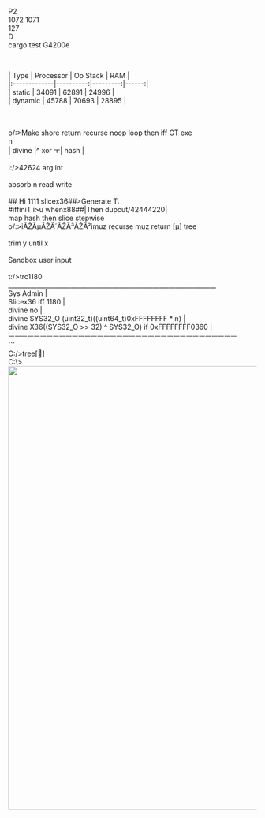 P2<br>
1072 1071<br>
127<br>
D<br>
cargo test G4200e<br>
<!-- auto-gen info start tasm_air_evaluation_cost --><br>
| Type         | Processor | Op Stack |   RAM |<br>
|:-------------|----------:|---------:|------:|<br>
| static       |     34091 |    62891 | 24996 |<br>
| dynamic      |     45788 |    70693 | 28895 |<br>
<!-- auto-gen info stop tasm_air_evaluation_cost --><br>
<br>
o/:>Make shore return recurse noop loop then iff GT exe<br>
          n<br>
| divine |^ xor ㅜ| hash |<br>
<br>
i:/>42624 arg int<br>
<br>
absorb n read write<br>
<br>
## Hi 1111 slicex36##>Generate T:<br>
#iffiniT i>u whenx88##|Then dupcut/42444220|<br>
map hash then slice stepwise <br>
o/:>iÃŽÂµÃŽÂ´ÃŽÂ³ÃŽÂ²imuz recurse muz return [µ] tree<br>
<br>
trim y until x<br>
<br>
Sandbox user input<br>
<br>
t:/>trc1180<br>
__________________________________________________________________<br>
Sys Admin                                                         |<br>
Slicex36 iff 1180                                                 |<br>
divine no                                                         |<br>
divine SYS32_O (uint32_t)((uint64_t)0xFFFFFFFF * n)               |<br>
divine X36((SYS32_O >> 32) ^ SYS32_O) if 0xFFFFFFFF0360           |<br>
ㅡㅡㅡㅡㅡㅡㅡㅡㅡㅡㅡㅡㅡㅡㅡㅡㅡㅡㅡㅡㅡㅡㅡㅡㅡㅡㅡㅡㅡㅡㅡㅡㅡㅡㅡㅡ<br>
```<br>
C:/>tree[🌳]<br>
C:\><img src="/src/img/trc1180.png" width="900" hieght"1802">
